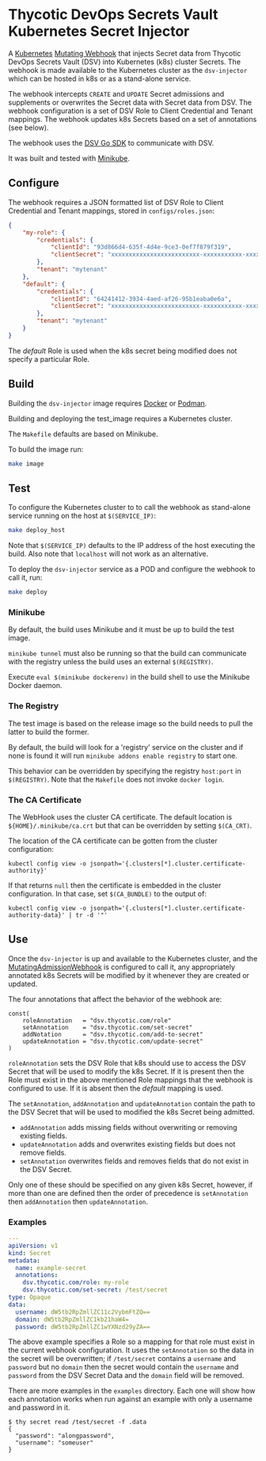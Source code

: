 # Thycotic DevOps Secrets Vault Kubernetes Secret Injector

A [Kubernetes](https://kubernetes.io/) [Mutating Webhook](https://kubernetes.io/docs/reference/access-authn-authz/extensible-admission-controllers/#admission-webhooks)
that injects Secret data from Thycotic DevOps Secrets Vault (DSV) into
Kubernetes (k8s) cluster Secrets. The webhook is made available to the
Kubernetes cluster as the `dsv-injector` which can be hosted in k8s or as a
stand-alone service.

The webhook intercepts `CREATE` and `UPDATE` Secret admissions and supplements
or overwrites the Secret data with Secret data from DSV. The webhook
configuration is a set of DSV Role to Client Credential and Tenant mappings.
The webhook updates k8s Secrets based on a set of annotations (see below).

The webhook uses the [DSV Go SDK](https://github.com/thycotic/dsv-sdk-go) to
communicate with DSV.

It was built and tested with [Minikube](https://minikube.sigs.k8s.io/).

## Configure

The webhook requires a JSON formatted list of DSV Role to Client Credential and
Tenant mappings, stored in `configs/roles.json`:

```json
{
    "my-role": {
        "credentials": {
            "clientId": "93d866d4-635f-4d4e-9ce3-0ef7f879f319",
            "clientSecret": "xxxxxxxxxxxxxxxxxxxxxxxxx-xxxxxxxxxxx-xxxxx"
        },
        "tenant": "mytenant"
    },
    "default": {
        "credentials": {
            "clientId": "64241412-3934-4aed-af26-95b1eaba0e6a",
            "clientSecret": "xxxxxxxxxxxxxxxxxxxxxxxxx-xxxxxxxxxxx-xxxxx"
        },
        "tenant": "mytenant"
    }
}
```

The _default_ Role is used when the k8s secret being modified does not
specify a particular Role.

## Build

Building the `dsv-injector` image requires [Docker](https://www.docker.com/) or
[Podman](https://podman.io/).

Building and deploying the test_image requires a Kubernetes cluster.

The `Makefile` defaults are based on Minikube.

To build the  image run:

```sh
make image
```

## Test

To configure the Kubernetes cluster to to call the webhook as stand-alone
service running on the host at `$(SERVICE_IP)`:

```sh
make deploy_host
```

Note that `$(SERVICE_IP)` defaults to the IP address of the host executing the
build. Also note that `localhost` will not work as an alternative.

To deploy the `dsv-injector` service as a POD and configure the webhook to call
it, run:

```sh
make deploy
```

### Minikube

By default, the build uses Minikube and it must be up to build the test image.

`minikube tunnel` must also be running so that the build can communicate with
the registry unless the build uses an external `$(REGISTRY)`.

Execute `eval $(minikube dockerenv)` in the build shell to use the Minikube
Docker daemon.

### The Registry

The test image is based on the release image so the build needs to pull the
latter to build the former.

By default, the build will look for a 'registry' service on the cluster and if
none is found it will run `minikube addons enable registry` to start one.

This behavior can be overridden by specifying the registry `host:port` in
`$(REGISTRY)`. Note that the `Makefile` does not invoke `docker login`.

### The CA Certificate

The WebHook uses the cluster CA certificate. The default location is
`${HOME}/.minikube/ca.crt` but that can be overridden by setting `$(CA_CRT)`.

The location of the CA certificate can be gotten from the cluster configuration:

```shell
kubectl config view -o jsonpath='{.clusters[*].cluster.certificate-authority}'
```

If that returns `null` then the certificate is embedded in the cluster configuration.
In that case, set `$(CA_BUNDLE)` to the output of:

```shell
kubectl config view -o jsonpath='{.clusters[*].cluster.certificate-authority-data}' | tr -d '"'
```

## Use

Once the `dsv-injector` is up and available to the Kubernetes cluster, and the
[MutatingAdmissionWebhook](https://kubernetes.io/docs/reference/access-authn-authz/admission-controllers/#mutatingadmissionwebhook) is configured to call it, any
appropriately annotated k8s Secrets will be modified by it whenever they are
created or updated.

The four annotations that affect the behavior of the webhook are:

```golang
const(
    roleAnnotation   = "dsv.thycotic.com/role"
    setAnnotation    = "dsv.thycotic.com/set-secret"
    addNotation      = "dsv.thycotic.com/add-to-secret"
    updateAnnotation = "dsv.thycotic.com/update-secret"
)
```

`roleAnnotation` sets the DSV Role that k8s should use to access the DSV Secret
that will be used to modify the k8s Secret. If it is present then the Role
must exist in the above mentioned Role mappings that the webhook is configured
to use. If it is absent then the _default_ mapping is used.

The `setAnnotation`, `addAnnotation` and `updateAnnotation` contain the path to
the DSV Secret that will be used to modified the k8s Secret being admitted.

* `addAnnotation` adds missing fields without overwriting or removing existing fields.
* `updateAnnotation` adds and overwrites existing fields but does not remove fields.
* `setAnnotation` overwrites fields and removes fields that do not exist in the DSV Secret.

Only one of these should be specified on any given k8s Secret, however, if more
than one are defined then the order of precedence is `setAnnotation` then
`addAnnotation` then `updateAnnotation`.

### Examples

```yaml
---
apiVersion: v1
kind: Secret
metadata:
  name: example-secret
  annotations:
    dsv.thycotic.com/role: my-role
    dsv.thycotic.com/set-secret: /test/secret
type: Opaque
data:
  username: dW5tb2RpZmllZC11c2VybmFtZQ==
  domain: dW5tb2RpZmllZC1kb21haW4=
  password: dW5tb2RpZmllZC1wYXNzd29yZA==
```

The above example specifies a Role so a mapping for that role must exist in the
current webhook configuration. It uses the `setAnnotation` so the data in the
secret will be overwritten; if `/test/secret` contains a `username` and
`password` but no `domain` then the secret would contain the `username` and
`password` from the DSV Secret Data and the `domain` field will be removed.

There are more examples in the `examples` directory. Each one will show
how each annotation works when run against an example with only a username and
password in it.

```shell
$ thy secret read /test/secret -f .data
{
  "password": "alongpassword",
  "username": "someuser"
}
```
